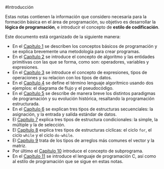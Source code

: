 #Introducción

Estas notas contienen la información que considero necesaria para la
formación básica  en el área de programación, su objetivo es desarrollar
la **lógica de programación**, e introducir el concepto de **estilo
de codificación**.

Este documento está organizado de la siguiente manera:

* En el [Capítulo 1](docs/basicos.html) se describen los conceptos básicos
de programación y se explica brevemente una metodología para crear programas.
* En el [Capítulo 2](docs/entidades-primitivas.html) se introduce el concepto
de algoritmo y las entidades primitivas con las que se forma, como son:
operadores, variables y expresiones.
* En el [Capítulo 3](docs/expresiones.html) se introduce el concepto de expresiones,
tipos de operaciones y su relacion con los tipos de datos.
* En el [Capítulo 4](docs/lenguajes-algoritmicos.html) se define el término
lenguaje algorítmico usando dos ejemplos: el diagrama de flujo y el pseudocódigo.
* En el [Capítulo 5](docs/programacion-estructurada.html) se describe de manera
breve los distintos paradigmas de programación y su evolución histórica,
resaltando la programación estructurada.
* En el [Capítulo 6](docs/estructuras-secuenciales.html) se explican tres
tipos de estructuras secuenciales: la asignación, y la entrada y salida estándar
de datos.
* El [Capítulo 7](docs/estructuras-condicionales.html) explica tres tipos de
estructura condicionales: la simple, la múltiple  y la de selección.
* El [Capítulo 8](docs/estructuras-ciclicas.html) explica tres tipos de
estructuras cíclicas: el ciclo `for`, el ciclo `while` y el ciclo `do-while`.
* El [Capítulo 9](docs/arreglos.html) trata de los tipos de arreglos más
comunes el vector y la matriz.
* Por último el [Capítulo 10](docs/subprogramas.html) introduce el concepto de
subprograma.
* En el [Capítulo 11](docs/lenguaje-c.html) se introduce el lenguaje de
programación C, así como al estilo de programación que se sigue en estas notas.
